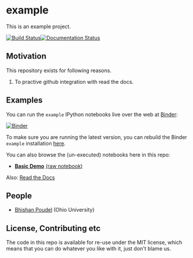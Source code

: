 # example

This is an example project.

[![Build Status](https://travis-ci.org/aimalz/qp.svg?branch=master)](https://travis-ci.org/bhishanpdl/example)[![Documentation Status](http://readthedocs.org/projects/bpexample/badge/?version=latest)](http://bpexample.readthedocs.io/en/latest/?badge=latest)


## Motivation
This repository exists for following reasons.

1. To practive github integration with read the docs.

## Examples

You can run the `example` IPython notebooks live over the web at [Binder](http://mybinder.org):

[![Binder](http://mybinder.org/badge.svg)](http://mybinder.org/repo/bhishanpdl/example)

To make sure you are running the latest version, you can rebuild the Binder `example` installation [here](http://mybinder.org/status/bhishanpdl/example).

You can also browse the (un-executed) notebooks here in this repo:

* **[Basic  Demo](http://htmlpreview.github.io/?https://github.com/bhishanpdl/example/blob/master/docs/notebooks/demo.html)** [(raw notebook)](https://github.com/bhishanpdl/example/blob/master/docs/notebooks/demo.ipynb)


Also: [Read the Docs](http://bpexample.readthedocs.io/)


## People

* [Bhishan Poudel](https://github.com/bhishanpdl/example/issues/new?body=@bhishanpdl) (Ohio University)

## License, Contributing etc

The code in this repo is available for re-use under the MIT license, 
which means that you can do whatever you like with it, just don't blame us. 
